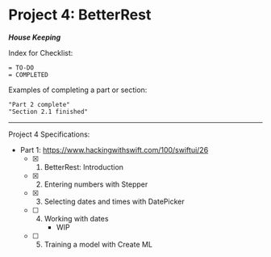 #  Project 4: BetterRest


***House Keeping***

Index for Checklist:

    = TO-DO
    = COMPLETED

Examples of completing a part or section:

    "Part 2 complete"
    "Section 2.1 finished"

______
Project 4 Specifications:

- Part 1: https://www.hackingwithswift.com/100/swiftui/26
    - [x] 1. BetterRest: Introduction
    - [x] 2. Entering numbers with Stepper
    - [x] 3. Selecting dates and times with DatePicker
    - [ ] 4. Working with dates
            - WIP
    - [ ] 5. Training a model with Create ML


